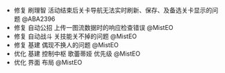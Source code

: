 - 修复 刷理智 活动结束后关卡导航无法实时刷新、保存、及备选关卡显示的问题 @ABA2396
- 修复 自动公招 上传一图流数据时的响应检查错误 @MistEO
- 修复 自动战斗 关技能关不掉的问题 @MistEO
- 修复 基建 偶现不换人的问题 @MistEO
- 优化 基建 控制中枢 歌蕾蒂娅 优先级 @MistEO
- 优化 界面 布局 @MistEO
